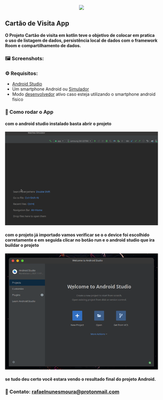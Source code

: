 <div align="center">
	<img src="https://hermes.digitalinnovation.one/tracks/fc241876-5384-4d19-b1ed-e92a689e1c8f.png" width="350">
</div>

 ## Cartão de Visita App
**O Projeto Cartão de visita em kotlin teve o objetivo de colocar em pratica o uso de listagem de dados, persistência local de dados com o framework Room e compartilhamento de dados.**


### 🖼️ Screenshots:

### ⚙️ Requisitos:
- [Android Studio](link)
- Um smartphone Android ou [Simulador](link)
- Modo [desenvolvedor](link) ativo caso esteja utilizando o smartphone android fisico

### 📱 Como rodar o App
#### com o android studio instalado basta abrir o projeto
<div align="center">
	<img src="https://github.com/rafaelnunesmoura/Match-Simulator---Simulador-de-Partidas/blob/main/assets/rodar-app.png">
</div>

#### com o projeto já importado vamos verificar se o o device foi escolhido corretamente e  em seguida  clicar no botão run e o android studio que ira buildar o projeto 
<div align="center">
	<img src="https://github.com/rafaelnunesmoura/Match-Simulator---Simulador-de-Partidas/blob/main/assets/abrir-o-projeto.png">
</div>

#### se tudo deu certo você estara vendo o resultado final do projeto Android.

###  :email: Contato: rafaelnunesmoura@protonmail.com

